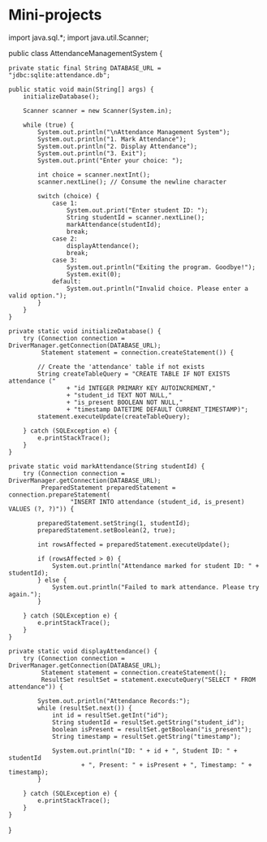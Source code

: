# Mini-projects
import java.sql.*;
import java.util.Scanner;

public class AttendanceManagementSystem {

    private static final String DATABASE_URL = "jdbc:sqlite:attendance.db";
    
    public static void main(String[] args) {
        initializeDatabase();
        
        Scanner scanner = new Scanner(System.in);
        
        while (true) {
            System.out.println("\nAttendance Management System");
            System.out.println("1. Mark Attendance");
            System.out.println("2. Display Attendance");
            System.out.println("3. Exit");
            System.out.print("Enter your choice: ");

            int choice = scanner.nextInt();
            scanner.nextLine(); // Consume the newline character

            switch (choice) {
                case 1:
                    System.out.print("Enter student ID: ");
                    String studentId = scanner.nextLine();
                    markAttendance(studentId);
                    break;
                case 2:
                    displayAttendance();
                    break;
                case 3:
                    System.out.println("Exiting the program. Goodbye!");
                    System.exit(0);
                default:
                    System.out.println("Invalid choice. Please enter a valid option.");
            }
        }
    }

    private static void initializeDatabase() {
        try (Connection connection = DriverManager.getConnection(DATABASE_URL);
             Statement statement = connection.createStatement()) {

            // Create the 'attendance' table if not exists
            String createTableQuery = "CREATE TABLE IF NOT EXISTS attendance ("
                    + "id INTEGER PRIMARY KEY AUTOINCREMENT,"
                    + "student_id TEXT NOT NULL,"
                    + "is_present BOOLEAN NOT NULL,"
                    + "timestamp DATETIME DEFAULT CURRENT_TIMESTAMP)";
            statement.executeUpdate(createTableQuery);

        } catch (SQLException e) {
            e.printStackTrace();
        }
    }

    private static void markAttendance(String studentId) {
        try (Connection connection = DriverManager.getConnection(DATABASE_URL);
             PreparedStatement preparedStatement = connection.prepareStatement(
                     "INSERT INTO attendance (student_id, is_present) VALUES (?, ?)")) {

            preparedStatement.setString(1, studentId);
            preparedStatement.setBoolean(2, true);

            int rowsAffected = preparedStatement.executeUpdate();

            if (rowsAffected > 0) {
                System.out.println("Attendance marked for student ID: " + studentId);
            } else {
                System.out.println("Failed to mark attendance. Please try again.");
            }

        } catch (SQLException e) {
            e.printStackTrace();
        }
    }

    private static void displayAttendance() {
        try (Connection connection = DriverManager.getConnection(DATABASE_URL);
             Statement statement = connection.createStatement();
             ResultSet resultSet = statement.executeQuery("SELECT * FROM attendance")) {

            System.out.println("Attendance Records:");
            while (resultSet.next()) {
                int id = resultSet.getInt("id");
                String studentId = resultSet.getString("student_id");
                boolean isPresent = resultSet.getBoolean("is_present");
                String timestamp = resultSet.getString("timestamp");

                System.out.println("ID: " + id + ", Student ID: " + studentId
                        + ", Present: " + isPresent + ", Timestamp: " + timestamp);
            }

        } catch (SQLException e) {
            e.printStackTrace();
        }
    }
}

